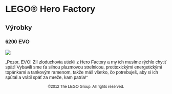 <div lang="sk-SK" style="font-family: Helvetica, sans-serif;">
<h1>LEGO® Hero Factory</h1>
<h2>Výrobky</h2>
<h3 style="font-weight: bold;">
<span class="product_number">6200</span>
<span class="title">EVO</span>
</h3>
<img src="https://www.lego.com/cdn/product-assets/product.img.pri/6200_prod.jpg" type="image/jpeg">
<p class="description">„Pozor, EVO! Zlí zloduchovia utiekli z Hero Factory a my ich musíme rýchlo chytiť späť! Vybavili sme ťa silnou plazmovou strelnicou, protitoxickými energetickými topánkami a tankovým ramenom, takže máš všetko, čo potrebuješ, aby si ich spútal a vrátil späť za mreže, kam patria!“</p>
<p class="footer" style="font-size: 12px; text-align: center;">©2012 The LEGO Group. All rights reserved.</p>
</div>